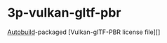 # 3p-vulkan-gltf-pbr

[Autobuild][]-packaged [Vulkan-glTF-PBR license file][]

[Autobuild]: https://wiki.secondlife.com/wiki/Autobuild 
[Vulkan-glTF-PBR]: https://github.com/SaschaWillems/Vulkan-glTF-PBR 
